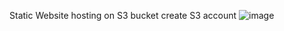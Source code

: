 Static Website  hosting on S3 bucket
create S3 account
![image](https://github.com/selva9487/Static-website/assets/137595778/9989517e-ab89-4ebf-86a5-1b97cb258b26)
